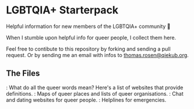 # LGBTQIA+ Starterpack

Helpful information for new members of the LGBTQIA+ community 🌈

When I stumble upon helpful info for queer people, I collect them here.

Feel free to contibute to this repository by forking and sending a pull request. Or by sending me an email with infos to [thomas.rosen@qiekub.org](mailto:thomas.rosen@qiekub.org).

## The Files

[](Glossaries.yml): What do all the queer words mean? Here's a list of websites that provide definitions.
[](Maps.yml): Maps of queer places and lists of queer organisations.
[](Online-Communities.yml): Chat and dating websites for queer people.
[](Helplines.yml): Helplines for emergencies.
